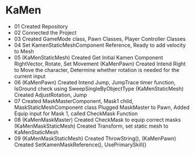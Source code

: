# KaMen

* 01 Created Repository
* 02 Connected the Project
* 03 Created GameMode class, Pawn Classes, Player Controller Classes
* 04 Set KamenStaticMeshComponent Reference, Ready to add velocity to Mesh
* 05 (KaMenStaticMesh) Created Get Initial Kamen Component RightVector, Rotate, Set Movement 
        (KaMenPawn) Created Intend Right to Move the character, Determine whether rotation is needed for the current input
* 06 (KaMenPawn) Created Intend Jump, JumpTrace timer function, IsGround check using SweepSingleByObjectType
        (KaMenStaticMesh) Created AdjustRotation, Jump
* 07 Created MaskMasterComponent, Mask1 child, MaskStaticMeshComponent class
        Plugged MaskMaster to Pawn,
        Added Equip input for Mask 1, called CheckMask Function 
* 08 (KaMenMaskMaster) Created CheckMask to equip correct masks
        (KaMenMaskStaticMesh) Created Transform, set static mesh to KaMenStaticMesh
* 09 (KaMenMaskStaticMesh) Created ThrowString(),
        (KaMenPawn) Created SetKamenMaskReference(), UsePrimarySkill()
